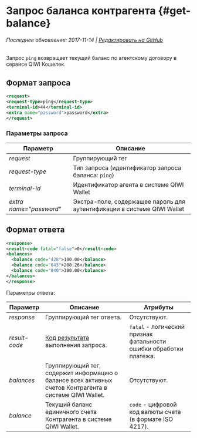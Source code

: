 # Запрос баланса контрагента {#get-balance}

###### Последнее обновление: 2017-11-14 | [Редактировать на GitHub](https://github.com/QIWI-API/topup-wallet-doc/blob/master/_get-balance_ru.html.md)

Запрос `ping` возвращает текущий баланс по агентскому договору в сервисе QIWI Кошелек.

## Формат запроса

~~~xml
<request>
<request-type>ping</request-type>
<terminal-id>44</terminal-id>
<extra name="password">password</extra>
</request>
~~~

### Параметры запроса

Параметр|Описание
-|-
*request*| Группирующий тег
*request-type* | Тип запроса (идентификатор запроса баланса: `ping`)
*terminal-id* | Идентификатор агента в системе QIWI Wallet
*extra name="password"* | Экстра-поле, содержащее пароль для аутентификации в системе QIWI Wallet

## Формат ответа

~~~xml
<response>
<result-code fatal="false">0</result-code>
<balances>
  <balance code="428">100.00</balance>
  <balance code="643">200.26</balance>
  <balance code="840">300.00</balance>
</balances>
</response>
~~~

Параметры ответа:

Параметр|Описание|Атрибуты
-|-|-
*response*| Группирующий тег ответа.|Отсутствуют.
*result-code* | [Код результата](#tech_error) выполнения запроса.| `fatal` - логический признак фатальности ошибки обработки платежа.
*balances*|Группирующий тег, содержит информацию о балансе всех активных счетов Контрагента в системе QIWI Wallet.|Отсутствуют.
*balance* | Текущий баланс единичного счета Контрагента в системе QIWI Wallet. | `code` - цифровой код валюты счета (в формате ISO 4217).
